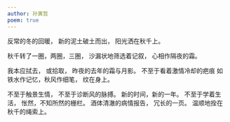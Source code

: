 ```yaml
---
author: 孙寅哲
poem: true
---
```

反常的冬的回暖，
新的泥土破土而出，
阳光洒在秋千上。

秋千转了一圈，两圈，三圈，
沙漏状地筛选着记叙，
心相作隔夜的霜。

我本应拭去，
或拾取，
昨夜的去年的霜与月影。
不至于看着激情冷却的疤痕
如铁水作记忆，秋风作细笔，
纹在身上。

不至于触景生情，
不至于诊断风的脉搏。
新的时间，新的一年。
不至于学着生活，
怅然，不知所然的栅栏。
酒体清澈的病情报告，
冗长的一页。
温顺地拴在秋千的绳索上。

